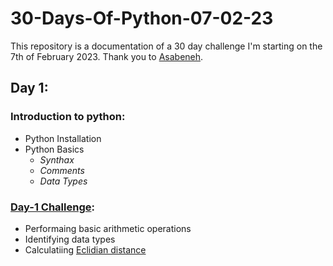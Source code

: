 # 30-Days-Of-Python-07-02-23
This repository is a documentation of a 30 day challenge I'm starting on the 7th of February 2023.
Thank you to [Asabeneh](https://github.com/TIMILEHINMOWO/30-Days-Of-Python).

## Day 1:
### Introduction to python:
  - Python Installation
  - Python Basics
    - _Synthax_
    - _Comments_
    - _Data Types_
### [Day-1 Challenge](https://github.com/TIMILEHINMOWO/30-Days-Of-Python-07-02-23/blob/93dfbe6789a597b3c9e2cca3d61957857002a241/Day-1.py):
  - Performaing basic arithmetic operations
  - Identifying data types
  - Calculatiing [Eclidian distance](https://en.wikipedia.org/wiki/Euclidean_distance#:~:text=In%20mathematics%2C%20the%20Euclidean%20distance,being%20called%20the%20Pythagorean%20distance.)

